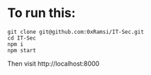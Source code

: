 # To run this:

```
git clone git@github.com:0xRamsi/IT-Sec.git
cd IT-Sec
npm i
npm start
```
Then visit http://localhost:8000
